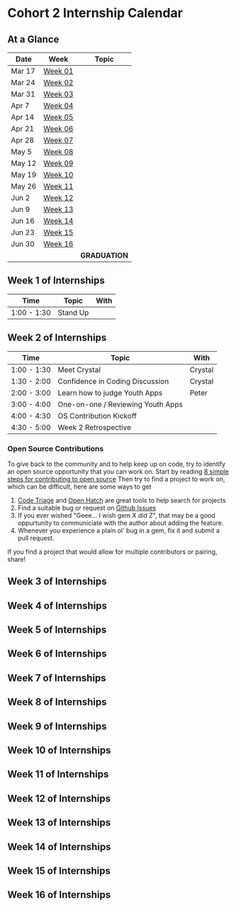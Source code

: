 # Cohort 2 Internship Calendar

## At a Glance

Date    | Week                                | Topic
--------|-------------------------------------|-----------------------------
Mar 17  | [Week 01](#week-1-of-internships)   |
Mar 24  | [Week 02](#week-2-of-internships)   |
Mar 31  | [Week 03](#week-3-of-internships)   |
Apr 7   | [Week 04](#week-4-of-internships)   |
Apr 14  | [Week 05](#week-5-of-internships)   |
Apr 21  | [Week 06](#week-6-of-internships)   |
Apr 28  | [Week 07](#week-7-of-internships)   |
May 5   | [Week 08](#week-8-of-internships)   |
May 12  | [Week 09](#week-9-of-internships)   |
May 19  | [Week 10](#week-10-of-internships)  |
May 26  | [Week 11](#week-11-of-internships)  |
Jun 2   | [Week 12](#week-12-of-internships)  |
Jun 9   | [Week 13](#week-13-of-internships)  |
Jun 16  | [Week 14](#week-14-of-internships)  |
Jun 23  | [Week 15](#week-15-of-internships)  |
Jun 30  | [Week 16](#week-16-of-internships)  |
        |                                     | **GRADUATION**

## Week 1 of Internships

| Time       | Topic                                    | With
|------------|------------------------------------------|----------
1:00 - 1:30  | Stand Up                                 |

## Week 2 of Internships

| Time       | Topic                                    | With
|------------|------------------------------------------|----------
1:00 - 1:30  | Meet Crystal                             | Crystal
1:30 - 2:00  | Confidence in Coding Discussion          | Crystal
2:00 - 3:00  | Learn how to judge Youth Apps            | Peter
3:00 - 4:00  | One-on-one / Reviewing Youth Apps        |
4:00 - 4:30  | OS Contribution Kickoff                  |
4:30 - 5:00  | Week 2 Retrospective                     |

### Open Source Contributions

To give back to the community and to help keep up on code, try to identify an open
source opportunity that you can work on. Start by reading
[8 simple steps for contributing to open source](http://www.sitepoint.com/8-simple-steps-for-contributing-to-open-source/)
Then try to find a project to work on, which can be difficult, here are some ways to get

1. [Code Triage](http://www.codetriage.com/) and [Open Hatch](https://openhatch.org) are great tools to help search for projects
2. Find a suitable bug or request on [Github Issues](https://github.com/blog/831-issues-2)
3. If you ever wished "Geee... I wish gem X did Z", that may be a good oppurtunity to communiciate with the author about adding the feature.
4. Whenever you experience a plain ol' bug in a gem, fix it and submit a pull request.

If you find a project that would allow for multiple contributors or pairing, share!

## Week 3 of Internships


## Week 4 of Internships


## Week 5 of Internships


## Week 6 of Internships


## Week 7 of Internships


## Week 8 of Internships


## Week 9 of Internships


## Week 10 of Internships


## Week 11 of Internships


## Week 12 of Internships


## Week 13 of Internships


## Week 14 of Internships


## Week 15 of Internships


## Week 16 of Internships
